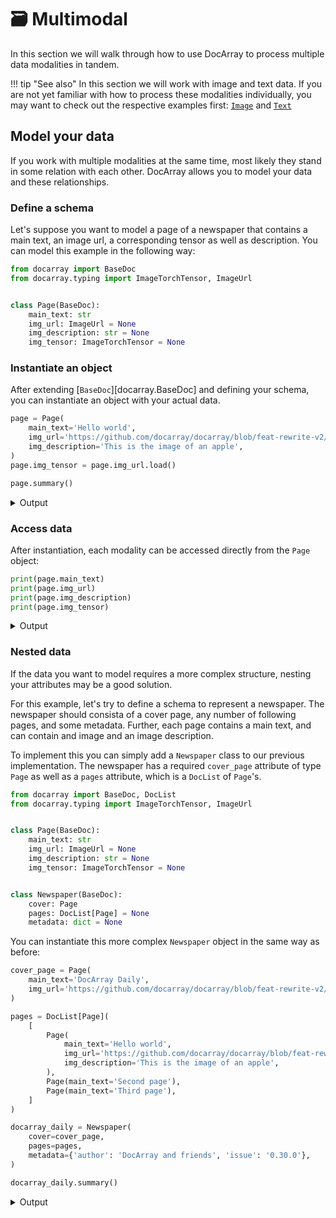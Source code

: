 # 🗃 Multimodal

In this section we will walk through how to use DocArray to process multiple data modalities in tandem. 

!!! tip "See also"
    In this section we will work with image and text data. If you are not yet familiar with how to process these 
    modalities individually, you may want to check out the respective examples first: [`Image`](../image/image.md) 
    and [`Text`](../text/text.md)

## Model your data

If you work with multiple modalities at the same time, most likely they stand in some relation with each other. 
DocArray allows you to model your data and these relationships.

### Define a schema

Let's suppose you want to model a page of a newspaper that contains a main text, an image url, a corresponding tensor 
as well as description. You can model this example in the following way:

```python
from docarray import BaseDoc
from docarray.typing import ImageTorchTensor, ImageUrl


class Page(BaseDoc):
    main_text: str
    img_url: ImageUrl = None
    img_description: str = None
    img_tensor: ImageTorchTensor = None
```

### Instantiate an object

After extending [`BaseDoc`][docarray.BaseDoc] and defining your schema, you can instantiate an object with your actual 
data.

```python
page = Page(
    main_text='Hello world',
    img_url='https://github.com/docarray/docarray/blob/feat-rewrite-v2/docs/assets/favicon.png?raw=true',
    img_description='This is the image of an apple',
)
page.img_tensor = page.img_url.load()

page.summary()
```
<details>
    <summary>Output</summary>
    ``` { .text .no-copy }
    📄 Page : 8f39674 ...
    ╭──────────────────────────────┬───────────────────────────────────────────────╮
    │ Attribute                    │ Value                                         │
    ├──────────────────────────────┼───────────────────────────────────────────────┤
    │ main_text: str               │ Hello world                                   │
    │ img_url: ImageUrl            │ https://github.com/docarray/docarray/blob/fe… │
    │                              │ ... (length: 90)                              │
    │ img_description: str         │ This is DocArray                              │
    │ img_tensor: ImageTorchTensor │ ImageTorchTensor of shape (320, 320, 3),      │
    │                              │ dtype: torch.uint8                            │
    ╰──────────────────────────────┴───────────────────────────────────────────────╯
    ```
</details>

### Access data 

After instantiation, each modality can be accessed directly from the `Page` object:

```python
print(page.main_text)
print(page.img_url)
print(page.img_description)
print(page.img_tensor)
```
<details>
    <summary>Output</summary>
    ``` { .text .no-copy }
    Hello world
    https://github.com/docarray/docarray/blob/feat-rewrite-v2/docs/assets/favicon.png?raw=true
    This is DocArray
    ImageTorchTensor([[[0, 0, 0],
                       [0, 0, 0],
                       [0, 0, 0],
                       ...,
                       [0, 0, 0]]])
    ```
</details>

### Nested data

If the data you want to model requires a more complex structure, nesting your attributes may be a good solution.

For this example, let's try to define a schema to represent a newspaper. The newspaper should consista of a cover page,
any number of following pages, and some metadata. Further, each page contains a main text, and can contain and image 
and an image description.

To implement this you can simply add a `Newspaper` class to our previous implementation. The newspaper has a required 
`cover_page` attribute of type `Page` as well as a `pages` attribute, which is a `DocList` of `Page`'s.

```python
from docarray import BaseDoc, DocList
from docarray.typing import ImageTorchTensor, ImageUrl


class Page(BaseDoc):
    main_text: str
    img_url: ImageUrl = None
    img_description: str = None
    img_tensor: ImageTorchTensor = None


class Newspaper(BaseDoc):
    cover: Page
    pages: DocList[Page] = None
    metadata: dict = None
```

You can instantiate this more complex `Newspaper` object in the same way as before:

```python
cover_page = Page(
    main_text='DocArray Daily',
    img_url='https://github.com/docarray/docarray/blob/feat-rewrite-v2/docs/assets/favicon.png',
)

pages = DocList[Page](
    [
        Page(
            main_text='Hello world',
            img_url='https://github.com/docarray/docarray/blob/feat-rewrite-v2/docs/assets/favicon.png',
            img_description='This is the image of an apple',
        ),
        Page(main_text='Second page'),
        Page(main_text='Third page'),
    ]
)

docarray_daily = Newspaper(
    cover=cover_page,
    pages=pages,
    metadata={'author': 'DocArray and friends', 'issue': '0.30.0'},
)

docarray_daily.summary()
```
<details>
    <summary>Output</summary>
    ``` { .text .no-copy }
    📄 Newspaper : 63189f7 ...
    ╭────────────────┬─────────────────────────────────────────────────────────────╮
    │ Attribute      │ Value                                                       │
    ├────────────────┼─────────────────────────────────────────────────────────────┤
    │ metadata: dict │ {'author': 'DocArray and friends', 'issue': '0.0.3 ... }    │
    │                │ (length: 2)                                                 │
    ╰────────────────┴─────────────────────────────────────────────────────────────╯
    ├── 🔶 cover: Page
    │   └── 📄 Page : ca164e3 ...
    │       ╭───────────────────┬──────────────────────────────────────────────────╮
    │       │ Attribute         │ Value                                            │
    │       ├───────────────────┼──────────────────────────────────────────────────┤
    │       │ main_text: str    │ DocArray Daily                                   │
    │       │ img_url: ImageUrl │ https://github.com/docarray/docarray/blob/feat-… │
    │       │                   │ ... (length: 81)                                 │
    │       ╰───────────────────┴──────────────────────────────────────────────────╯
    └── 💠 pages: DocList[Page]
        ├── 📄 Page : 64ed19c ...
        │   ╭──────────────────────┬───────────────────────────────────────────────╮
        │   │ Attribute            │ Value                                         │
        │   ├──────────────────────┼───────────────────────────────────────────────┤
        │   │ main_text: str       │ Hello world                                   │
        │   │ img_url: ImageUrl    │ https://github.com/docarray/docarray/blob/fe… │
        │   │                      │ ... (length: 81)                              │
        │   │ img_description: str │ DocArray logoooo                              │
        │   ╰──────────────────────┴───────────────────────────────────────────────╯
        ├── 📄 Page : 4bd7e45 ...
        │   ╭─────────────────────┬────────────────╮
        │   │ Attribute           │ Value          │
        │   ├─────────────────────┼────────────────┤
        │   │ main_text: str      │ Second page    │
        │   ╰─────────────────────┴────────────────╯
        └── ... 1 more Page documents
    ```
</details>